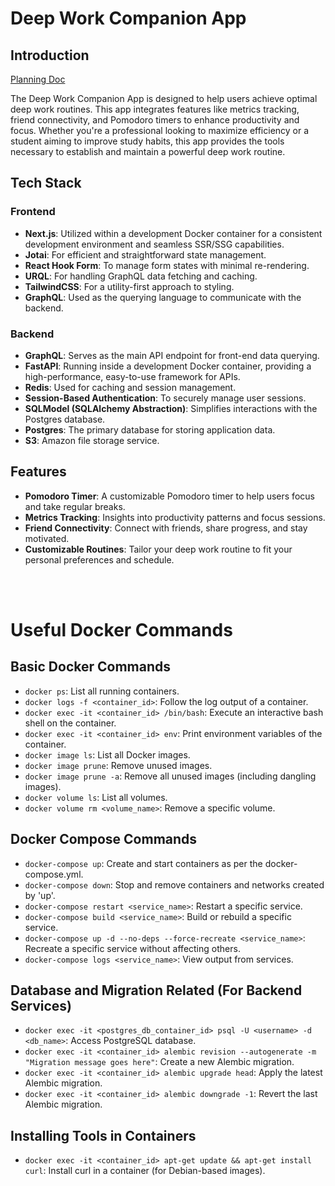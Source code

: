 # Deep Work Companion App

## Introduction

[Planning Doc](https://docs.google.com/document/d/1zfZVOmlV_5TOfJoYeOAtwDp23rfpGEp4Doelewh11Kg/edit?usp=sharing)

The Deep Work Companion App is designed to help users achieve optimal deep work routines. This app integrates features like metrics tracking, friend connectivity, and Pomodoro timers to enhance productivity and focus. Whether you're a professional looking to maximize efficiency or a student aiming to improve study habits, this app provides the tools necessary to establish and maintain a powerful deep work routine.

## Tech Stack

### Frontend

- **Next.js**: Utilized within a development Docker container for a consistent development environment and seamless SSR/SSG capabilities.
- **Jotai**: For efficient and straightforward state management.
- **React Hook Form**: To manage form states with minimal re-rendering.
- **URQL**: For handling GraphQL data fetching and caching.
- **TailwindCSS**: For a utility-first approach to styling.
- **GraphQL**: Used as the querying language to communicate with the backend.

### Backend

- **GraphQL**: Serves as the main API endpoint for front-end data querying.
- **FastAPI**: Running inside a development Docker container, providing a high-performance, easy-to-use framework for APIs.
- **Redis**: Used for caching and session management.
- **Session-Based Authentication**: To securely manage user sessions.
- **SQLModel (SQLAlchemy Abstraction)**: Simplifies interactions with the Postgres database.
- **Postgres**: The primary database for storing application data.
- **S3**: Amazon file storage service.

## Features

- **Pomodoro Timer**: A customizable Pomodoro timer to help users focus and take regular breaks.
- **Metrics Tracking**: Insights into productivity patterns and focus sessions.
- **Friend Connectivity**: Connect with friends, share progress, and stay motivated.
- **Customizable Routines**: Tailor your deep work routine to fit your personal preferences and schedule.

<br>
<br>

# Useful Docker Commands

## Basic Docker Commands
- `docker ps`: List all running containers.
- `docker logs -f <container_id>`: Follow the log output of a container.
- `docker exec -it <container_id> /bin/bash`: Execute an interactive bash shell on the container.
- `docker exec -it <container_id> env`: Print environment variables of the container.
- `docker image ls`: List all Docker images.
- `docker image prune`: Remove unused images.
- `docker image prune -a`: Remove all unused images (including dangling images).
- `docker volume ls`: List all volumes.
- `docker volume rm <volume_name>`: Remove a specific volume.

## Docker Compose Commands
- `docker-compose up`: Create and start containers as per the docker-compose.yml.
- `docker-compose down`: Stop and remove containers and networks created by 'up'.
- `docker-compose restart <service_name>`: Restart a specific service.
- `docker-compose build <service_name>`: Build or rebuild a specific service.
- `docker-compose up -d --no-deps --force-recreate <service_name>`: Recreate a specific service without affecting others.
- `docker-compose logs <service_name>`: View output from services.

## Database and Migration Related (For Backend Services)
- `docker exec -it <postgres_db_container_id> psql -U <username> -d <db_name>`: Access PostgreSQL database.
- `docker exec -it <container_id> alembic revision --autogenerate -m "Migration message goes here"`: Create a new Alembic migration.
- `docker exec -it <container_id> alembic upgrade head`: Apply the latest Alembic migration.
- `docker exec -it <container_id> alembic downgrade -1`: Revert the last Alembic migration.

## Installing Tools in Containers
- `docker exec -it <container_id> apt-get update && apt-get install curl`: Install curl in a container (for Debian-based images).